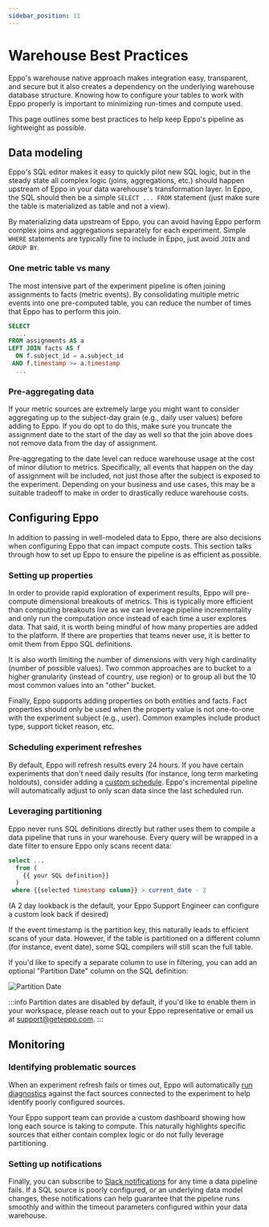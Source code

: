 ```yaml
---
sidebar_position: 11
---
```



# Warehouse Best Practices

Eppo's warehouse native approach makes integration easy, transparent, and secure but it also creates a dependency on the underlying warehouse database structure. Knowing how to configure your tables to work with Eppo properly is important to minimizing run-times and compute used.

This page outlines some best practices to help keep Eppo's pipeline as lightweight as possible.

## Data modeling

Eppo's SQL editor makes it easy to quickly pilot new SQL logic, but in the steady state all complex logic (joins, aggregations, etc.) should happen upstream of Eppo in your data warehouse's transformation layer. In Eppo, the SQL should then be a simple `SELECT ... FROM` statement (just make sure the table is materialized as table and not a view). 

By materializing data upstream of Eppo, you can avoid having Eppo perform complex joins and aggregations separately for each experiment. Simple `WHERE` statements are typically fine to include in Eppo, just avoid `JOIN` and `GROUP BY`. 

### One metric table vs many

The most intensive part of the experiment pipeline is often joining assignments to facts (metric events). By consolidating multiple metric events into one pre-computed table, you can reduce the number of times that Eppo has to perform this join.

```sql
SELECT 
  ...
FROM assignments AS a
LEFT JOIN facts AS f
  ON f.subject_id = a.subject_id
 AND f.timestamp >= a.timestamp
  ...
```

### Pre-aggregating data

If your metric sources are extremely large you might want to consider aggregating up to the subject-day grain (e.g., daily user values) before adding to Eppo. If you do opt to do this, make sure you truncate the assignment date to the start of the day as well so that the join above does not remove data from the day of assignment.

Pre-aggregating to the date level can reduce warehouse usage at the cost of minor dilution to metrics. Specifically, all events that happen on the day of assignment will be included, not just those after the subject is exposed to the experiment. Depending on your business and use cases, this may be a suitable tradeoff to make in order to drastically reduce warehouse costs.

## Configuring Eppo

In addition to passing in well-modeled data to Eppo, there are also decisions when configuring Eppo that can impact compute costs. This section talks through how to set up Eppo to ensure the pipeline is as efficient as possible.


### Setting up properties

In order to provide rapid exploration of experiment results, Eppo will pre-compute dimensional breakouts of metrics. This is typically more efficient than computing breakouts live as we can leverage pipeline incrementality and only run the computation once instead of each time a user explores data. That said, it is worth being mindful of how many properties are added to the platform. If there are properties that teams never use, it is better to omit them from Eppo SQL definitions.

It is also worth limiting the number of dimensions with very high cardinality (number of possible values). Two common approaches are to bucket to a higher granularity (instead of country, use region) or to group all but the 10 most common values into an "other" bucket.

Finally, Eppo supports adding properties on both entities and facts. Fact properties should only be used when the property value is not one-to-one with the experiment subject (e.g., user). Common examples include product type, support ticket reason, etc.


### Scheduling experiment refreshes

By default, Eppo will refresh results every 24 hours. If you have certain experiments that don't need daily results (for instance, long term marketing holdouts), consider adding a [custom schedule](/administration/experiment-schedule-settings). Eppo's incremental pipeline will automatically adjust to only scan data since the last scheduled run.

### Leveraging partitioning 

Eppo never runs SQL definitions directly but rather uses them to compile a data pipeline that runs in your warehouse. Every query will be wrapped in a date filter to ensure Eppo only scans recent data:

```sql
select ...
  from (
    {{ your SQL definition}}
  )
 where {{selected timestamp column}} > current_date - 2
```
(A 2 day lookback is the default, your Eppo Support Engineer can configure a custom look back if desired)

If the event timestamp is the partition key, this naturally leads to efficient scans of your data. However, if the table is partitioned on a different column (for instance, event date), some SQL compilers will still scan the full table.

If you'd like to specify a separate column to use in filtering, you can add an optional "Partition Date" column on the SQL definition:

![Partition Date](/img/data-management/best-practices/partition_date.png)

:::info
Partition dates are disabled by default, if you'd like to enable them in your workspace, please reach out to your Eppo representative or email us at support@geteppo.com.
:::

## Monitoring

### Identifying problematic sources

When an experiment refresh fails or times out, Eppo will automatically [run diagnostics](/data-management/source-diagnostics) against the fact sources connected to the experiment to help identify poorly configured sources.

Your Eppo support team can provide a custom dashboard showing how long each source is taking to compute. This naturally highlights specific sources that either contain complex logic or do not fully leverage partitioning.

### Setting up notifications

Finally, you can subscribe to [Slack notifications](/administration/slack-notifications) for any time a data pipeline fails. If a SQL source is poorly configured, or an underlying data model changes, these notifications can help guarantee that the pipeline runs smoothly and within the timeout parameters configured within your data warehouse. 